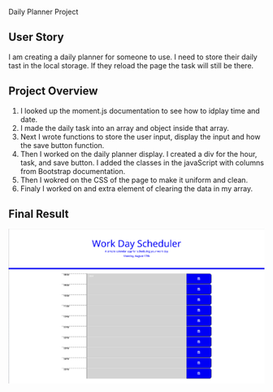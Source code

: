 Daily Planner Project

## User Story 

I am creating a daily planner for someone to use. 
I need to store their daily tast in the local storage.
If they reload the page the task will still be there. 

## Project Overview 

1. I looked up the moment.js documentation to see how to idplay time and date. 
2. I made the daily task into an array and object inside that array.
3. Next I wrote functions to store the user input, display the input and how the save button function.
4. Then I worked on the daily planner display. I created a div for the hour, task, and save button. I added the classes in the javaScript with columns from Bootstrap documentation. 
5. Then I wokred on the CSS of the page to make it uniform and clean. 
6. Finaly I worked on and extra element of clearing the data in my array.

## Final Result 

![Image of final Layout](./Assets/dailyPlanner_layout.png)